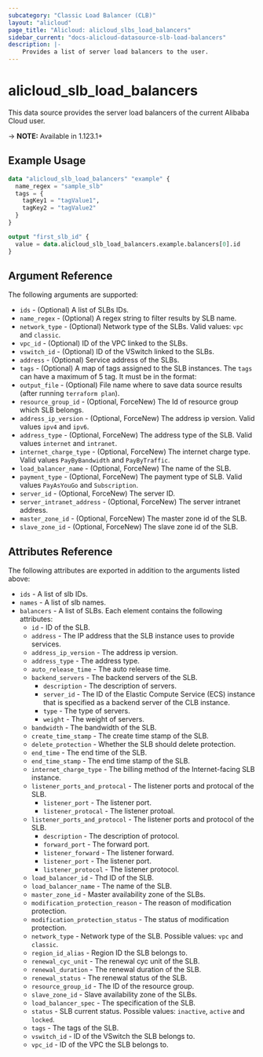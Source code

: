 ```yaml
---
subcategory: "Classic Load Balancer (CLB)"
layout: "alicloud"
page_title: "Alicloud: alicloud_slbs_load_balancers"
sidebar_current: "docs-alicloud-datasource-slb-load-balancers"
description: |-
    Provides a list of server load balancers to the user.
---
```


# alicloud\_slb\_load\_balancers

This data source provides the server load balancers of the current Alibaba Cloud user.

-> **NOTE:** Available in 1.123.1+

## Example Usage

```terraform
data "alicloud_slb_load_balancers" "example" {
  name_regex = "sample_slb"
  tags = {
    tagKey1 = "tagValue1",
    tagKey2 = "tagValue2"
  }
}

output "first_slb_id" {
  value = data.alicloud_slb_load_balancers.example.balancers[0].id
}
```

## Argument Reference

The following arguments are supported:

* `ids` - (Optional) A list of SLBs IDs.
* `name_regex` - (Optional) A regex string to filter results by SLB name.
* `network_type` - (Optional) Network type of the SLBs. Valid values: `vpc` and `classic`.
* `vpc_id` - (Optional) ID of the VPC linked to the SLBs.
* `vswitch_id` - (Optional) ID of the VSwitch linked to the SLBs.
* `address` - (Optional) Service address of the SLBs.
* `tags` - (Optional) A map of tags assigned to the SLB instances. The `tags` can have a maximum of 5 tag. It must be in the format:
* `output_file` - (Optional) File name where to save data source results (after running `terraform plan`).
* `resource_group_id` - (Optional, ForceNew) The Id of resource group which SLB belongs.
* `address_ip_version` - (Optional, ForceNew) The address ip version. Valid values `ipv4` and `ipv6`.
* `address_type` - (Optional, ForceNew) The address type of the SLB. Valid values `internet` and `intranet`.
* `internet_charge_type` - (Optional, ForceNew) The internet charge type. Valid values `PayByBandwidth` and `PayByTraffic`.
* `load_balancer_name` - (Optional, ForceNew) The name of the SLB.
* `payment_type` - (Optional, ForceNew) The payment type of SLB. Valid values `PayAsYouGo` and `Subscription`.
* `server_id` - (Optional, ForceNew) The server ID.
* `server_intranet_address` - (Optional, ForceNew) The server intranet address.
* `master_zone_id` - (Optional, ForceNew) The master zone id of the SLB.
* `slave_zone_id` - (Optional, ForceNew) The slave zone id of the SLB.

## Attributes Reference

The following attributes are exported in addition to the arguments listed above:

* `ids` - A list of slb IDs.
* `names` - A list of slb names.
* `balancers` - A list of SLBs. Each element contains the following attributes:
    * `id` - ID of the SLB.
    * `address` - The IP address that the SLB instance uses to provide services.
    * `address_ip_version` - The address ip version.
    * `address_type` - The address type.
    * `auto_release_time` - The auto release time.
    * `backend_servers` - The backend servers of the SLB.
        * `description` - The description of servers.
        * `server_id` - The ID of the Elastic Compute Service (ECS) instance that is specified as a backend server of the CLB instance.
        * `type` - The type of servers.
        * `weight` - The weight of servers.
    * `bandwidth` - The bandwidth of the SLB.
    * `create_time_stamp` - The create time stamp of the SLB.
    * `delete_protection` - Whether the SLB should delete protection.
    * `end_time` - The end time of the SLB.
    * `end_time_stamp` - The end time stamp of the SLB.
    * `internet_charge_type` - The billing method of the Internet-facing SLB instance.
    * `listener_ports_and_protocal` - The listener ports and protocal of the SLB.
        * `listener_port` - The listener port.
        * `listener_protocal` - The listener protoal.
    * `listener_ports_and_protocol` - The listener ports and protocol of the SLB.
        * `description` - The description of protocol.
        * `forward_port` - The forward port.
        * `listener_forward` - The listener forward.
        * `listener_port` - The listener port.
        * `listener_protocol` - The listener protocol.
    * `load_balancer_id` - Thd ID of the SLB.
    * `load_balancer_name` - The name of the SLB.
    * `master_zone_id` - Master availability zone of the SLBs.
    * `modification_protection_reason` - The reason of modification protection.
    * `modification_protection_status` - The status of modification protection.
    * `network_type` -  Network type of the SLB. Possible values: `vpc` and `classic`.
    * `region_id_alias` - Region ID the SLB belongs to.
    * `renewal_cyc_unit` - The renewal cyc unit of the SLB.
    * `renewal_duration` - The renewal duration of the SLB.
    * `renewal_status` - The renewal status of the SLB.
    * `resource_group_id` - The ID of the resource group.
    * `slave_zone_id` - Slave availability zone of the SLBs.
    * `load_balancer_spec` - The specification of the SLB.
    * `status` - SLB current status. Possible values: `inactive`, `active` and `locked`.
    * `tags` - The tags of the SLB.
    * `vswitch_id` - ID of the VSwitch the SLB belongs to.
    * `vpc_id` - ID of the VPC the SLB belongs to.
